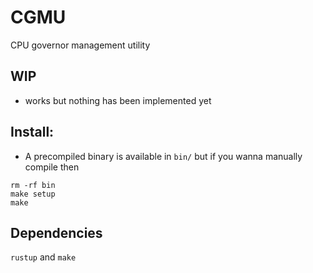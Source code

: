 # CGMU

CPU governor management utility

## WIP

-   works but nothing has been implemented yet

## Install:

-   A precompiled binary is available in `bin/` but if you wanna manually compile then

```
rm -rf bin
make setup
make
```

## Dependencies

`rustup` and `make`

